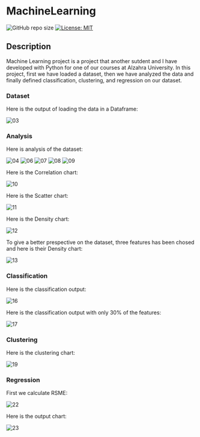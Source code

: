 # MachineLearning

![GitHub repo size](https://img.shields.io/github/repo-size/Nazanin-Abbasi/MachineLearning)
[![License: MIT](https://img.shields.io/badge/License-MIT-yellow.svg)](https://opensource.org/licenses/MIT)

## Description

Machine Learning project is a project that another sutdent and I have developed with Python for one of our courses at Alzahra University.
In this project, first we have loaded a dataset, then we have analyzed the data and finally defined classification, clustering, and regression on our dataset.

### Dataset

Here is the output of loading the data in a Dataframe:

![03](https://user-images.githubusercontent.com/120925422/210334644-4fe74e26-d12d-4196-8ea0-e323cb032cca.PNG)

### Analysis

Here is analysis of the dataset:

![04](https://user-images.githubusercontent.com/120925422/210334783-b06293e4-d209-4f3f-8585-028f49aeca2a.PNG)
![06](https://user-images.githubusercontent.com/120925422/210343108-cc376c28-1714-4555-98d9-820e7b3edcb9.PNG)
![07](https://user-images.githubusercontent.com/120925422/210343126-d2eb8701-d806-49a0-8d44-cae1fc67a4bf.PNG)
![08](https://user-images.githubusercontent.com/120925422/210343143-0871719d-c587-4663-94c9-594d763b7182.PNG)
![09](https://user-images.githubusercontent.com/120925422/210343148-3760fca4-cb1d-445a-81c8-5de14a278cfd.PNG)


Here is the Correlation chart:

![10](https://user-images.githubusercontent.com/120925422/210343335-1b1e872b-9f1d-4867-af46-d80db2d18f71.PNG)

Here is the Scatter chart:

![11](https://user-images.githubusercontent.com/120925422/210343387-0693e624-8f53-4324-a218-e72ab14fd240.PNG)

Here is the Density chart:

![12](https://user-images.githubusercontent.com/120925422/210343409-4aef34c6-af34-4267-abd7-a7c0847e1c74.PNG)

To give a better prespective on the dataset, three features has been chosed and here is their Density chart:

![13](https://user-images.githubusercontent.com/120925422/210343541-655a5d06-2eff-43c9-82cf-6a6eb27e7ed4.PNG)

### Classification

Here is the classification output:

![16](https://user-images.githubusercontent.com/120925422/210343707-38a43d4b-b936-478b-80d1-b8514786367a.PNG)

Here is the classification output with only 30% of the features:

![17](https://user-images.githubusercontent.com/120925422/210343858-4f9834bb-1de3-4e33-be89-44aeeb5bde9b.PNG)

### Clustering

Here is the clustering chart:

![19](https://user-images.githubusercontent.com/120925422/210343959-fa5e0ce6-c1dd-4e52-9716-b9b3cb72bdb2.PNG)

### Regression

First we calculate RSME:

![22](https://user-images.githubusercontent.com/120925422/210344155-13de0bb2-2893-465d-9dbb-68c601d802d1.PNG)

Here is the output chart:

![23](https://user-images.githubusercontent.com/120925422/210344235-70e6ab43-9583-4108-ad99-920f3310f0e4.PNG)



